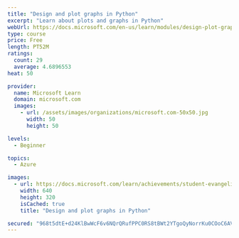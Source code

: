 ```yaml
---
title: "Design and plot graphs in Python"
excerpt: "Learn about plots and graphs in Python"
webUrl: https://docs.microsoft.com/en-us/learn/modules/design-plot-graphs-python/
type: course
price: Free
length: PT52M
ratings:
  count: 29
  average: 4.6896553
heat: 50

provider:
  name: Microsoft Learn
  domain: microsoft.com
  images:
    - url: /assets/images/organizations/microsoft.com-50x50.jpg
      width: 50
      height: 50

levels:
  - Beginner

topics:
  - Azure

images:
  - url: https://docs.microsoft.com/learn/achievements/student-evangelism/design-plot-graphs-python-social.png
    width: 640
    height: 320
    isCached: true
    title: "Design and plot graphs in Python"

secured: "968t5dtE+d24KlBwWcF6v6NQrQRufPPC0RS8tBWt2YTgoQyNorrKu0COoC6AVJTJMuQpU3z0tXmLosYbeWzF5qQRkTWseiDg/oHyx/NoeFJLSzi1oXHXhm6OUNR+lCudHQNoJxJYnhEf57mf8wb6qQh6wYzhYjOGrlQ+WgoWsuUwU4Cz5gEfNGILH9x4kr2rWMzYpINFrkY4DstMwEwBZ6Af4Z6Ex5lduR62Gx7i72oIw1MN9CdNLJq2XBaeDIzwXuQBhSeY2UYnSb5D4eQzZ4Tf5hte5zy4/Jy8WhGbKEt+FRA3TPqk+mNDgRvn6sRn56JTtwASGjb4nV1cOo+9iGlauxKTBuhYIIpa7I0C8dDuyjO0Tn0MLZ0aft4z+KgBWh21rQ+NGMZa0J2SAmvTBQ==;bBe4vd2G3I0n9unjU+80yQ=="
---
```


